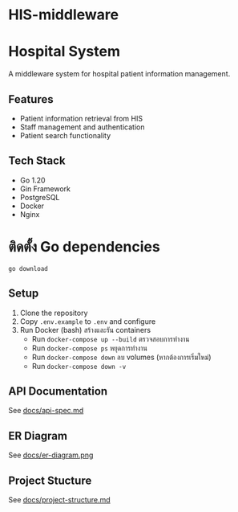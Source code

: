 # HIS-middleware

# Hospital System

A middleware system for hospital patient information management.

## Features

- Patient information retrieval from HIS
- Staff management and authentication
- Patient search functionality

## Tech Stack

- Go 1.20
- Gin Framework
- PostgreSQL
- Docker
- Nginx

# ติดตั้ง Go dependencies

    go download

## Setup

1. Clone the repository
2. Copy `.env.example` to `.env` and configure
3. Run Docker (bash)
   สร้างและรัน containers
   - Run `docker-compose up --build`
     ตรวจสอบการทำงาน
   - Run `docker-compose ps`
     หยุดการทำงาน
   - Run `docker-compose down`
     ลบ volumes (หากต้องการเริ่มใหม่)
   - Run `docker-compose down -v`

## API Documentation

See [docs/api-spec.md](docs/api-spec.md)

## ER Diagram

See [docs/er-diagram.png](docs/er-diagram.png)

## Project Stucture

See [docs/project-structure.md](docs/project-structure.md)
